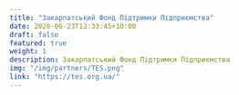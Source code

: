 ```yaml
---
title: "Закарпатський Фонд Підтримки Підприємства"
date: 2020-06-23T12:33:45+10:00
draft: false
featured: true
weight: 1
description: Закарпатський Фонд Підтримки Підприємства
img: "/img/partners/TES.png"
link: "https://tes.org.ua/"
---
```

